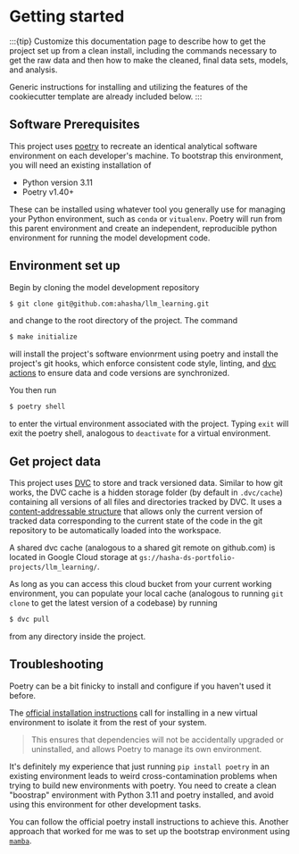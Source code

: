 # Getting started

:::{tip}
Customize this documentation page to describe how to get the project set up 
from a clean install, including the commands necessary to get the raw data and 
then how to make the cleaned, final data sets, models, and analysis.

Generic instructions for installing and utilizing the features of the 
cookiecutter template are already included below.
:::

## Software Prerequisites

This project uses [poetry](https://python-poetry.org/docs/) to recreate an identical analytical software environment on each developer's machine.  To bootstrap this environment, you will need an existing installation of 

* Python version 3.11
* Poetry v1.40+

These can be installed using whatever tool you generally use for managing your Python environment, such as `conda` or `vitualenv`. Poetry will run from this parent environment and create an independent, reproducible python environment for running the model development code.

## Environment set up

Begin by cloning the model development repository

```bash
$ git clone git@github.com:ahasha/llm_learning.git
```

and change to the root directory of the project.  The command

```bash
$ make initialize
```

will install the project's software envionrment using poetry and install the project's git hooks, which enforce consistent code style, linting, and [dvc actions](https://dvc.org/doc/command-reference/install#description) to ensure data and code versions are synchronized.

You then run

```bash
$ poetry shell
```

to enter the virtual environment associated with the project.  Typing `exit` will exit the poetry shell, analogous to `deactivate` for a virtual environment.

## Get project data

This project uses [DVC](https://dvc.org) to store and track versioned data.  Similar to how git works, the DVC cache is a hidden storage folder (by default in 
`.dvc/cache`) containing all versions of all files and directories tracked by 
DVC.  It uses a [content-addressable structure](https://dvc.org/doc/user-guide/project-structure/internal-files#structure-of-the-cache-directory) that allows only the current version of tracked data corresponding to the current state of the code in the git repository to be automatically loaded into the workspace.

A shared dvc cache (analogous to a shared git remote on github.com) is located
in Google Cloud storage at `gs://hasha-ds-portfolio-projects/llm_learning/`.

As long as you can access this cloud bucket from your current working environment, 
you can populate your local cache (analogous to running `git clone` to get the latest 
version of a codebase) by running

```bash
$ dvc pull
```

from any directory inside the project.

## Troubleshooting

Poetry can be a bit finicky to install and configure if you haven't used it before.

The [official installation instructions](https://python-poetry.org/docs/#installing-with-the-official-installer) call for installing in a new virtual environment to isolate it from the rest of your system.

> This ensures that dependencies will not be accidentally upgraded or uninstalled, and allows Poetry to manage its own environment.

It's definitely my experience that just running `pip install poetry` in an existing 
environment leads to weird cross-contamination problems when trying to build new 
environments with poetry.  You need to create a clean "boostrap" environment with 
Python 3.11 and poetry installed, and avoid using this
environment for other development tasks.

You can follow the official poetry install instructions to achieve this.  Another approach
that worked for me was to set up the bootstrap environment using [`mamba`](https://mamba.readthedocs.io/en/latest/installation.html).
